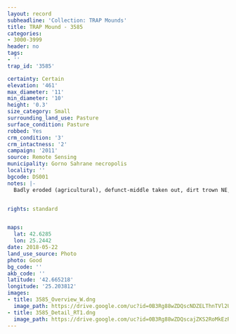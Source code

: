```yaml
---
layout: record
subheadline: 'Collection: TRAP Mounds'
title: TRAP Mound - 3585
categories:
- 3000-3999
header: no
tags:
- ''
trap_id: '3585'

certainty: Certain
elevation: '461'
max_diameter: '11'
min_diameter: '10'
height: '0.3'
size_category: Small
surrounding_land_use: Pasture
surface_condition: Pasture
robbed: Yes
crm_condition: '3'
crm_intactness: '2'
campaign: '2011'
source: Remote Sensing
municipality: Gorno Sahrane necropolis
locality: ''
bgcode: DS001
notes: |-
  Badly eroded (agricultural), defunct-middle taken out, dirt trown NE, robbers' trench shallow, stony surface, group of very large stones.


rights: standard


maps:
  lat: 42.6285
  lon: 25.2442
date: 2018-05-22
land_use_source: Photo
photo: Good
bg_code: ''
akb_code: ''
latitude: '42.665218'
longitude: '25.203812'
images:
- title: 3585_Overview_W.dng
  image_path: https://drive.google.com/uc?id=0B3Rg88wZDQscNDZELThnTVl2UFk
- title: 3585_Detail_RT1.dng
  image_path: https://drive.google.com/uc?id=0B3Rg88wZDQscajZKS2RoMkEzRjA
---
```

